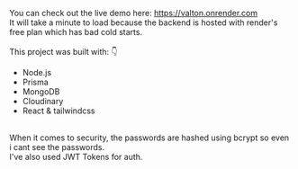 You can check out the live demo here: https://valton.onrender.com <br>
It will take a minute to load because the backend is hosted with render's free plan which has bad cold starts.<br>
<br>
This project was built with: 👇<br>
- Node.js <br>
- Prisma <br>
- MongoDB <br>
- Cloudinary <br>
- React & tailwindcss<br>
<br>
When it comes to security, the passwords are hashed using bcrypt so even i cant see the passwords. <br>
I've also used JWT Tokens for auth.